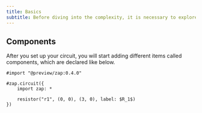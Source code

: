 ```yaml
---
title: Basics
subtitle: Before diving into the complexity, it is necessary to explore some fundamental concepts from Zap, which will help you start very easily.
---
```


## Components

After you set up your circuit, you will start adding different items called components, which are declared like below.

```typst
#import "@preview/zap:0.4.0"

#zap.circuit({
    import zap: *

    resistor("r1", (0, 0), (3, 0), label: $R_1$)
})
```